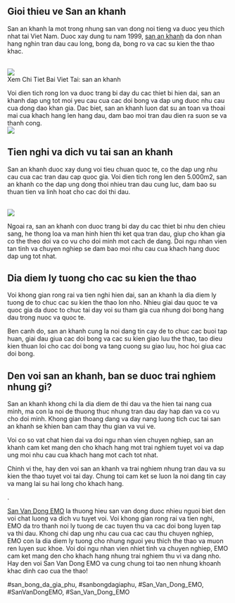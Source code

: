 <h2>Gioi thieu ve San an khanh</h2><p>San an khanh la mot trong nhung san van dong noi tieng va duoc yeu thich nhat tai Viet Nam. Duoc xay dung tu nam 1999, <a href="https://sanbongdepemo.com/san-bong-an-khanh/">san an khanh</a> da don nhan hang nghin tran dau cau long, bong da, bong ro va cac su kien the thao khac.</p><br><img src="https://sanbongdepemo.com/wp-content/uploads/2024/12/san-van-dong-thien-truong.png"></br>
Xem Chi Tiet Bai Viet Tai: san an khanh<p>Voi dien tich rong lon va duoc trang bi day du cac thiet bi hien dai, san an khanh dap ung tot moi yeu cau cua cac doi bong va dap ung duoc nhu cau cua dong dao khan gia. Dac biet, san an khanh luon dat su an toan va thoai mai cua khach hang len hang dau, dam bao moi tran dau dien ra suon se va thanh cong.<br><img src="https://sanbongdepemo.com/wp-content/uploads/2024/12/cropped-Du-an-moi.png"></br><h2>Tien nghi va dich vu tai san an khanh</h2><p>San an khanh duoc xay dung voi tieu chuan quoc te, co the dap ung nhu cau cua cac tran dau cap quoc gia. Voi dien tich rong len den 5.000m2, san an khanh co the dap ung dong thoi nhieu tran dau cung luc, dam bao su thuan tien va linh hoat cho cac doi thi dau.</p><br><img src="https://sanbongdepemo.com/wp-content/uploads/2024/12/san-van-dong-phu-tho.png"></br><p>Ngoai ra, san an khanh con duoc trang bi day du cac thiet bi nhu den chieu sang, he thong loa va man hinh hien thi ket qua tran dau, giup cho khan gia co the theo doi va co vu cho doi minh mot cach de dang. Doi ngu nhan vien tan tinh va chuyen nghiep se dam bao moi nhu cau cua khach hang duoc dap ung tot nhat.<h2>Dia diem ly tuong cho cac su kien the thao</h2><p>Voi khong gian rong rai va tien nghi hien dai, san an khanh la dia diem ly tuong de to chuc cac su kien the thao lon nho. Nhieu giai dau quoc te va quoc gia da duoc to chuc tai day voi su tham gia cua nhung doi bong hang dau trong nuoc va quoc te.</p><p>Ben canh do, san an khanh cung la noi dang tin cay de to chuc cac buoi tap huan, giai dau giua cac doi bong va cac su kien giao luu the thao, tao dieu kien thuan loi cho cac doi bong va tang cuong su giao luu, hoc hoi giua cac doi bong.<h2>Den voi san an khanh, ban se duoc trai nghiem nhung gi?</h2><p>San an khanh khong chi la dia diem de thi dau va the hien tai nang cua minh, ma con la noi de thuong thuc nhung tran dau day hap dan va co vu cho doi minh. Khong gian thoang dang va day nang luong tich cuc tai san an khanh se khien ban cam thay thu gian va vui ve.</p><p>Voi co so vat chat hien dai va doi ngu nhan vien chuyen nghiep, san an khanh cam ket mang den cho khach hang mot trai nghiem tuyet voi va dap ung moi nhu cau cua khach hang mot cach tot nhat.</p><p>Chinh vi the, hay den voi san an khanh va trai nghiem nhung tran dau va su kien the thao tuyet voi tai day. Chung toi cam ket se luon la noi dang tin cay va mang lai su hai long cho khach hang.</p><p>. 

<a href="https://sanbongdepemo.com/">San Van Dong EMO</a> la thuong hieu san van dong duoc nhieu nguoi biet den voi chat luong va dich vu tuyet voi. Voi khong gian rong rai va tien nghi, EMO da tro thanh noi ly tuong de cac tuyen thu va cac doi bong luyen tap va thi dau. Khong chi dap ung nhu cau cua cac cau thu chuyen nghiep, EMO con la dia diem ly tuong cho nhung nguoi yeu thich the thao va muon ren luyen suc khoe. Voi doi ngu nhan vien nhiet tinh va chuyen nghiep, EMO cam ket mang den cho khach hang nhung trai nghiem thu vi va dang nho. Hay den voi San Van Dong EMO va cung chung toi tao nen nhung khoanh khac dinh cao cua the thao!</p>
#san_bong_da_gia_phu, #sanbongdagiaphu, #San_Van_Dong_EMO, #SanVanDongEMO, #San_Van_Dong_EMO
